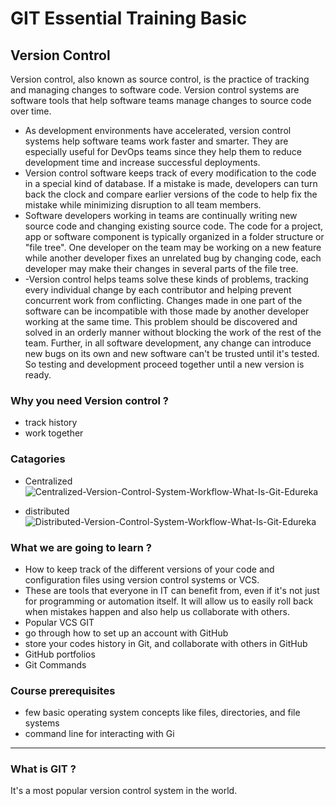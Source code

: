  # GIT Essential Training Basic 
 ## Version Control 
 Version control, also known as source control, is the practice of tracking and managing changes to software code. Version control systems are software tools that help software teams manage changes to source code over time.
 - As development environments have accelerated, version control systems help software teams work faster and smarter. They are especially useful for DevOps teams since they help them to reduce development time and increase successful deployments.
 - Version control software keeps track of every modification to the code in a special kind of database. If a mistake is made, developers can turn back the clock and compare earlier versions of the code to help fix the mistake while minimizing disruption to all team members.
 - Software developers working in teams are continually writing new source code and changing existing source code. The code for a project, app or software component is typically organized in a folder structure or "file tree". One developer on the team may be working on a new feature while another developer fixes an unrelated bug by changing code, each developer may make their changes in several parts of the file tree.
 - -Version control helps teams solve these kinds of problems, tracking every individual change by each contributor and helping prevent concurrent work from conflicting. Changes made in one part of the software can be incompatible with those made by another developer working at the same time. This problem should be discovered and solved in an orderly manner without blocking the work of the rest of the team. Further, in all software development, any change can introduce new bugs on its own and new software can't be trusted until it's tested. So testing and development proceed together until a new version is ready.
 
 ### Why you need Version control ?
 - track history 
 - work together 

### Catagories
- Centralized ![Centralized-Version-Control-System-Workflow-What-Is-Git-Edureka](https://user-images.githubusercontent.com/48562260/143176323-a6e04f13-b938-436c-9ed3-4ef03d3fe8e5.png)

- distributed ![Distributed-Version-Control-System-Workflow-What-Is-Git-Edureka](https://user-images.githubusercontent.com/48562260/143176332-287b72d1-bf44-459f-bd34-00deee85316d.png)

### What we are going to learn ?
- How to keep track of the different versions of your code and configuration files using version control systems or VCS.
-  These are tools that everyone in IT can benefit from, even if it's not just for programming or automation itself. It will allow us to easily roll back when mistakes happen and also help us collaborate with others.
-  Popular VCS GIT 
-  go through how to set up an account with GitHub
-  store your codes history in Git, and collaborate with others in GitHub
-  GitHub portfolios 
-  Git Commands  

### Course prerequisites
- few basic operating system concepts like files, directories, and file systems
- command line for interacting with Gi
   
   
---
   
### What is GIT ?
It's a most popular version control system in the world.
